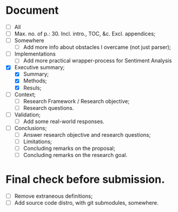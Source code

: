 # Document

- [ ]  All
  - [ ] Max. no. of p.: 30. Incl. intro., TOC, &c. Excl. appendices;
- [ ] Somewhere
  - [ ] Add more info about obstacles I overcame (not just parser);
- [ ] Implementations
  - [ ] Add more practical wrapper-process for Sentiment Analysis
- [x] Executive summary;
  - [x] Summary;
  - [x] Methods;
  - [x] Resuls;
- [ ] Context;
  - [ ] Research Framework / Research objective;
  - [ ] Research questions.
- [ ] Validation;
  - [ ] Add some real-world responses.
- [ ] Conclusions;
  - [ ] Answer research objective and research questions;
  - [ ] Limitations;
  - [ ] Concluding remarks on the proposal;
  - [ ] Concluding remarks on the research goal.

# Final check before submission.

- [ ] Remove extraneous definitions;
- [ ] Add source code distro, with git submodules, somewhere.
